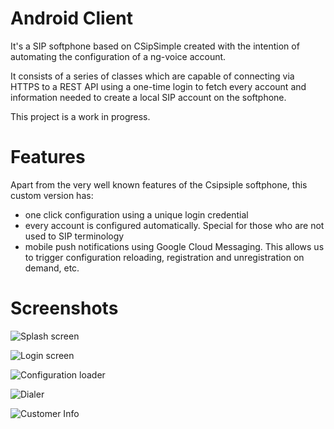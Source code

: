 Android Client
==============

It's a SIP softphone based on CSipSimple created with the intention of automating the configuration 
of a ng-voice account.

It consists of a series of classes which are capable of connecting via HTTPS to a REST API using a one-time login 
to fetch every account and information needed to create a local SIP account on the softphone.

This project is a work in progress.

Features
==============
Apart from the very well known features of the Csipsiple softphone, this custom version has:

- one click configuration using a unique login credential
- every account is configured automatically. Special for those who are not used to SIP terminology
- mobile push notifications using Google Cloud Messaging. This allows us to trigger configuration reloading, registration
and unregistration on demand, etc.

Screenshots
==============

![Splash screen](http://i.imgur.com/Ztj9rIT.png)

![Login screen](http://i.imgur.com/3HhUCGR.png)

![Configuration loader](http://i.imgur.com/BBlrwqN.png)

![Dialer](http://i.imgur.com/duPyn4s.png)

![Customer Info](http://i.imgur.com/TFQGSPS.png)
